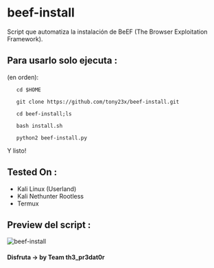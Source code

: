 # beef-install
Script que automatiza la instalación de BeEF (The Browser Exploitation Framework).

## Para usarlo solo ejecuta :

(en orden):

       cd $HOME
        
       git clone https://github.com/tony23x/beef-install.git

       cd beef-install;ls

       bash install.sh

       python2 beef-install.py


Y listo!

## Tested On :

* Kali Linux (Userland)
* Kali Nethunter Rootless
* Termux

## Preview del script :
![beef-install](https://user-images.githubusercontent.com/55555800/88487259-fa40e600-cf72-11ea-9c7e-7eb4594fb622.jpg)


#### Disfruta -> by Team th3_pr3dat0r
